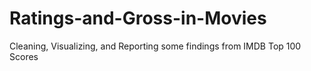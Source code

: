 # Ratings-and-Gross-in-Movies
Cleaning, Visualizing, and Reporting some findings from IMDB Top 100 Scores
